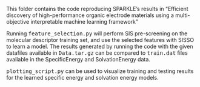 This folder contains the code reproducing SPARKLE’s results in “Efficient discovery of high-performance organic electrode materials using a multi-objective interpretable machine learning framework” 

Running <tt>feature_selection.py</tt> will perform SIS pre-screening on the molecular descriptor training set, and use the selected features with SISSO to learn a model.  The results generated by running the code with the given datafiles available in <tt>Data.tar.gz</tt> can be compared to <tt>train.dat</tt> files available in the SpecificEnergy and SolvationEnergy data.

<tt>plotting_script.py</tt> can be used to visualize training and testing results for the learned specific energy and solvation energy models.
